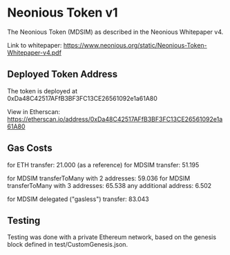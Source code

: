 # Neonious Token v1

The Neonious Token (MDSIM) as described in the Neonious Whitepaper v4.

Link to whitepaper: https://www.neonious.org/static/Neonious-Token-Whitepaper-v4.pdf


## Deployed Token Address

The token is deployed at 0xDa48C42517AFfB3BF3FC13CE26561092e1a61A80

View in Etherscan: https://etherscan.io/address/0xDa48C42517AFfB3BF3FC13CE26561092e1a61A80


## Gas Costs

for ETH transfer: 21.000 (as a reference)
for MDSIM transfer: 51.195

for MDSIM transferToMany with 2 addresses: 59.036
for MDSIM transferToMany with 3 addresses: 65.538
any additional address: 6.502

for MDSIM delegated ("gasless") transfer: 83.043


## Testing

Testing was done with a private Ethereum network, based on the genesis block defined in test/CustomGenesis.json.
